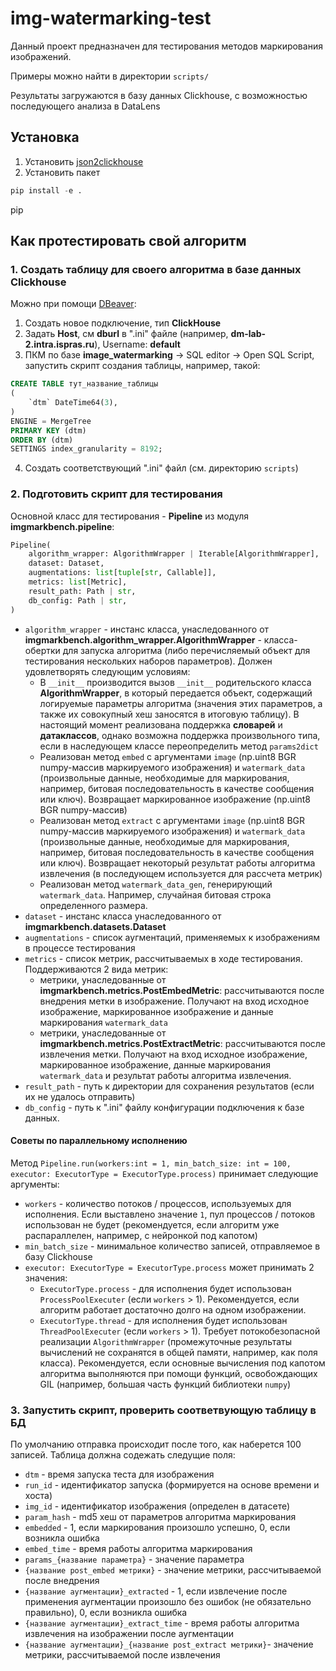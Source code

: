 # img-watermarking-test

Данный проект предназначен для тестирования методов маркирования изображений.

Примеры можно найти в директории `scripts/`

Результаты загружаются в базу данных Clickhouse, с возможностью последующего анализа в DataLens

## Установка

1. Установить [json2clickhouse](https://gitlab.ispras.ru/discopal/jsons2clickhouse)
2. Установить пакет

```python
pip install -e .
```

pip

## Как протестировать свой алгоритм

### 1. Создать таблицу для своего алгоритма в базе данных Clickhouse

Можно при помощи [DBeaver](https://dbeaver.io/):

1. Создать новое подключение, тип **ClickHouse**
2. Задать **Host**, см **dburl** в ".ini" файле (например, **dm-lab-2.intra.ispras.ru**), Username: **default**
3. ПКМ по базе **image_watermarking** -> SQL editor -> Open SQL Script, запустить скрипт создания таблицы, например, такой:

```sql
CREATE TABLE тут_название_таблицы
(
    `dtm` DateTime64(3),
)
ENGINE = MergeTree
PRIMARY KEY (dtm)
ORDER BY (dtm)
SETTINGS index_granularity = 8192;
```

4. Создать соответствующий ".ini" файл (см. директорию `scripts`)

### 2. Подготовить скрипт для тестирования

Основной класс для тестирования - **Pipeline** из модуля **imgmarkbench.pipeline**:

```python
Pipeline(
    algorithm_wrapper: AlgorithmWrapper | Iterable[AlgorithmWrapper],
    dataset: Dataset,
    augmentations: list[tuple[str, Callable]],
    metrics: list[Metric],
    result_path: Path | str,
    db_config: Path | str,
)
```

-   `algorithm_wrapper` - инстанс класса, унаследованного от **imgmarkbench.algorithm_wrapper.AlgorithmWrapper** - класса-обертки для запуска алгоритма (либо перечисляемый объект для тестирования нескольких наборов параметров). Должен удовлетворять следующим условиям:
    -   В `__init__` производится вызов `__init__` родительского класса **AlgorithmWrapper**, в который передается объект, содержащий логируемые параметры алгоритма (значения этих параметров, а также их совокупный хеш заносятся в итоговую таблицу). В настоящий момент реализована поддержка **словарей** и **датаклассов**, однако возможна поддержка произвольного типа, если в наследующем классе переопределить метод `params2dict`
    -   Реализован метод `embed` с аргументами `image` (np.uint8 BGR numpy-массив маркируемого изображения) и `watermark_data` (произвольные данные, необходимые для маркирования, например, битовая последовательность в качестве сообщения или ключ). Возвращает маркированное изображение (np.uint8 BGR numpy-массив)
    -   Реализован метод `extract` с аргументами `image` (np.uint8 BGR numpy-массив маркируемого изображения) и `watermark_data` (произвольные данные, необходимые для маркирования, например, битовая последовательность в качестве сообщения или ключ). Возвращает некоторый результат работы алгоритма извлечения (в последующем используется для рассчета метрик)
    -   Реализован метод `watermark_data_gen`, генерирующий `watermark_data`. Например, случайная битовая строка определенного размера.
-   `dataset` - инстанс класса унаследованного от **imgmarkbench.datasets.Dataset**
-   `augmentations` - список аугментаций, применяемых к изображениям в процессе тестирования
-   `metrics` - список метрик, рассчитываемых в ходе тестирования. Поддерживаются 2 вида метрик:
    -   метрики, унаследованные от **imgmarkbench.metrics.PostEmbedMetric**: рассчитываются после внедрения метки в изображение. Получают на вход исходное изображение, маркированное изображение и данные маркирования `watermark_data`
    -   метрики, унаследованные от **imgmarkbench.metrics.PostExtractMetric**: рассчитываются после извлечения метки. Получают на вход исходное изображение, маркированное изображение, данные маркирования `watermark_data` и результат работы алгоритма извлечения.
-   `result_path` - путь к директории для сохранения результатов (если их не удалось отправить)
-   `db_config` - путь к ".ini" файлу конфигурации подключения к базе данных.

#### Советы по параллельному исполнению
Метод `Pipeline.run(workers:int = 1, min_batch_size: int = 100, executor: ExecutorType = ExecutorType.process)` принимает следующие аргументы:
* `workers` - количество потоков / процессов, используемых для исполнения. Если выставлено значение `1`, пул процессов / потоков использован не будет (рекомендуется, если алгоритм уже распараллелен, например, с нейронкой под капотом)
* `min_batch_size` - минимальное количество записей, отправляемое в базу Clickhouse
* `executor: ExecutorType = ExecutorType.process` может принимать 2 значения:
  * `ExecutorType.process` - для исполнения будет использован `ProcessPoolExecuter` (если `workers` > 1). Рекомендуется, если алгоритм работает достаточно долго на одном изображении.
  * `ExecutorType.thread` - для исполнения будет использован `ThreadPoolExecuter` (если `workers` > 1). Требует потокобезопасной реализации `AlgorithmWrapper` (промежуточные результаты вычислений не сохранятся в общей памяти, например, как поля класса). Рекомендуется, если основные вычисления под капотом алгоритма выполняются при помощи функций, освобождающих GIL (например, большая часть функций библиотеки `numpy`)

### 3. Запустить скрипт, проверить соответвующую таблицу в БД

По умолчанию отправка происходит после того, как наберется 100 записей. Таблица должна содежать следущие поля:

-   `dtm` - время запуска теста для изображения
-   `run_id` - идентификатор запуска (формируется на основе времени и хоста)
-   `img_id` - идентификатор изображения (определен в датасете)
-   `param_hash` - md5 хеш от параметров алгоритма маркирования
-   `embedded` - 1, если маркирования произошло успешно, 0, если возникла ошибка
-   `embed_time` - время работы алгоритма маркирования
-   `params_{название параметра}` - значение параметра
-   `{название post_embed метрики}` - значение метрики, рассчитываемой после внедрения
-   `{название аугментации}_extracted` - 1, если извлечение после применения аугментации произошло без ошибок (не обязательно правильно), 0, если возникла ошибка
-   `{название аугментации}_extract_time` - время работы алгоритма извлечения на изображении после аугментации
-   `{название аугментации}_{название post_extract метрики}`- значение метрики, рассчитываемой после извлечения
